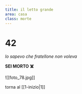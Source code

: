 ```yaml
---
title: il letto grande
area: casa
class: morte
---
```

# 42
_lo sapevo che fratellone non voleva_

**SEI MORTO ☠️**

![[foto_78.jpg]]

torna al [[1-inizio|1]]

